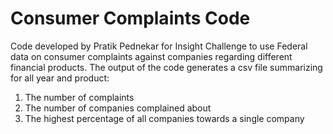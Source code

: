 # Consumer Complaints Code

Code developed by Pratik Pednekar for Insight Challenge to use Federal data on consumer complaints against companies regarding different financial products. 
The output of the code generates a csv file summarizing for all year and product:
1) The number of complaints
2) The number of companies complained about
3) The highest percentage of all companies towards a single company 


